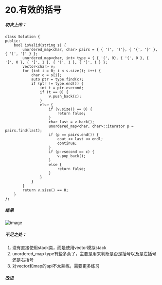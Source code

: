 # 20.有效的括号

##### 初次上传：

```
class Solution {
public:
    bool isValid(string s) {
        unordered_map<char, char> pairs = { { '(', ')'}, { '{', '}' }, { '[', ']' } };
        unordered_map<char, int> type = { { '(', 0}, { '{', 0 }, { '[', 0 }, { ']', 1 }, { ')', 1 }, { '}', 1 } };
        vector<char> v;
        for (int i = 0; i < s.size(); i++) {
            char c = s[i];
            auto ptr = type.find(c);
            if (ptr != type.end()) {
                int t = ptr->second;
                if (t == 0) {
                    v.push_back(c);
                }
                else {
                    if (v.size() == 0) {
                        return false;
                    }
                    char last = v.back();
                    unordered_map<char, char>::iterator p = pairs.find(last);
                    if (p == pairs.end()) {
                        cout << last << endl;
                        continue;
                    }
                    if (p->second == c) {
                        v.pop_back();
                    }
                    else {
                        return false;
                    }
                }
            }
        }
        return v.size() == 0;
    }
};
```
##### 结果
![image](https://github.com/user-attachments/assets/dae3f141-6e79-4576-8286-c5af4df239ba)

##### 不足之处：
1. 没有直接使用stack类，而是使用vector模拟stack
2. unordered_map type有些多余了，主要是用来判断是否是括号以及是左括号还是右括号
3. 对vector和map的api不太熟练，需要更多练习

##### 改进
```

```

